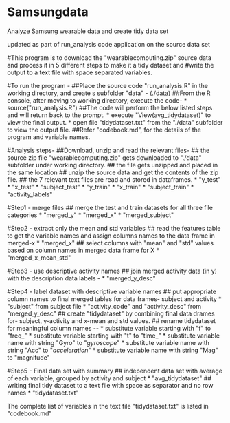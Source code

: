 # Samsungdata
Analyze Samsung wearable data and create tidy data set

updated as part of run_analysis code application on the source data set

#This program is to download the "wearablecomputing.zip" source data and process it in 5 different steps to make it a tidy dataset and 
#write the output to a text file with space separated variables.

#To run the program -
	##Place the source code "run_analysis.R" in the working directory, and create s subfolder "data" - (./data)
	##From the R console, after moving to working directory, execute the code-
		* source("run_analysis.R")
	##The code will perform the below listed steps and will return back to the prompt.
		* execute "View(avg_tidydataset)" to view the final output.
		* open file "tidydataset.txt" from the "./data" subfolder to view the output file.
	##Refer "codebook.md", for the details of the program and variable names.
	
#Analysis steps- 
##Download, unzip and read the relevant files-
	## the source zip file "wearablecomputing.zip" gets downloaded to "./data" subfolder under working directory.
	## the file gets unzipped and placed in the same location
	## unzip the source data and get the contents of the zip file.
	## the 7 relevant text files are read and stored in dataframes.
		 * "y_test"
		 * "x_test"
		 * "subject_test"
		 * "y_train"
		 * "x_train"
		 * "subject_train"
		 * "activity_labels"

#Step1 - merge files
	## merge the test and train datasets for all three file categories
		 * "merged_y"
		 * "merged_x"
		 * "merged_subject"

#Step2 - extract only the mean and std variables
	## read the features table to get the variable names and assign columns names to the data frame in merged-x
		 * "merged_x"
	## select columns with "mean" and "std" values based on column names in merged data frame for X 
		 * "merged_x_mean_std"

#Step3 - use descriptive activity names
	## join merged activity data (in y) with the description data labels - 
		 * "merged_y_desc"

#Step4 - label dataset with descriptive variable names
	## put appropriate column names to final merged tables for data frames- subject and activity
		 * "subject" from subject file
		 * "activity_code" and "activity_desc" from "merged_y_desc"
	## create "tidydataset" by combining final data drames for- subject, y-activity and x-mean and std values.
	## rename tidydataset for meaningful column names --
		 * substitute variable starting with "f" to "freq_"
		 * substitute variable starting with "t" to "time_"	
		 * substitute variable name with string "Gyro" to "_gyroscope_"
		 * substitute variable name with string "Acc" to "_acceleration_"
		 * substitute variable name with string "Mag" to "magnitude"

#Step5 - Final data set with summary
	## independent data set with average of each variable, grouped by activity and subject 
		 * "avg_tidydataset"
	## writing final tidy dataset to a text file with space as separator and no row names 
		 * "tidydataset.txt"

The complete list of variables in the text file "tidydataset.txt" is listed in "codebook.md"
